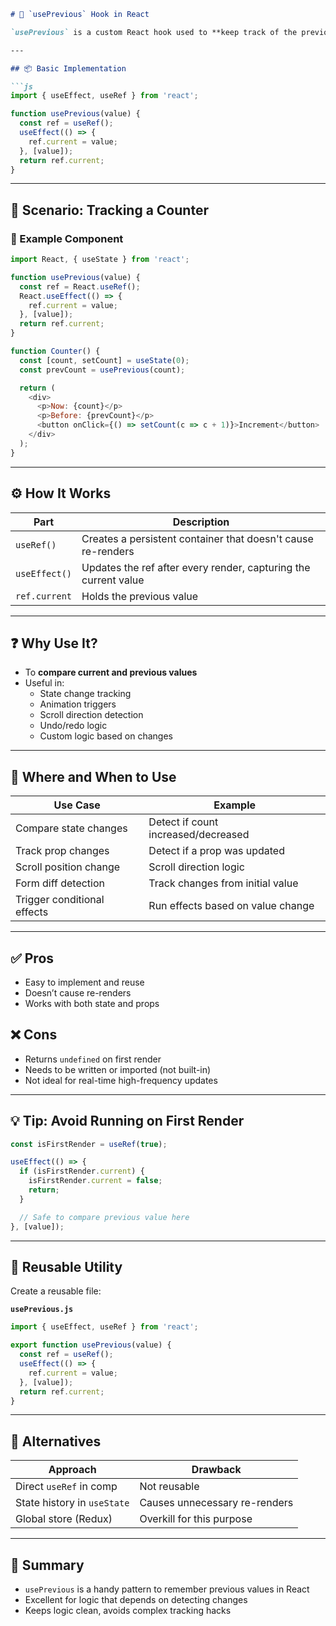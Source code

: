 
```md
# 🔁 `usePrevious` Hook in React

`usePrevious` is a custom React hook used to **keep track of the previous value** of a prop or state across renders. React doesn't store previous values by default — `usePrevious` fills this gap.

---

## 📦 Basic Implementation

```js
import { useEffect, useRef } from 'react';

function usePrevious(value) {
  const ref = useRef();
  useEffect(() => {
    ref.current = value;
  }, [value]);
  return ref.current;
}
```

---

## 🧠 Scenario: Tracking a Counter

### 🧾 Example Component

```js
import React, { useState } from 'react';

function usePrevious(value) {
  const ref = React.useRef();
  React.useEffect(() => {
    ref.current = value;
  }, [value]);
  return ref.current;
}

function Counter() {
  const [count, setCount] = useState(0);
  const prevCount = usePrevious(count);

  return (
    <div>
      <p>Now: {count}</p>
      <p>Before: {prevCount}</p>
      <button onClick={() => setCount(c => c + 1)}>Increment</button>
    </div>
  );
}
```

---

## ⚙️ How It Works

| Part            | Description                                                                 |
|-----------------|-----------------------------------------------------------------------------|
| `useRef()`      | Creates a persistent container that doesn't cause re-renders                |
| `useEffect()`   | Updates the ref after every render, capturing the current value             |
| `ref.current`   | Holds the previous value                                                    |

---

## ❓ Why Use It?

- To **compare current and previous values**
- Useful in:
  - State change tracking
  - Animation triggers
  - Scroll direction detection
  - Undo/redo logic
  - Custom logic based on changes

---

## 📍 Where and When to Use

| Use Case                     | Example                            |
|-----------------------------|-------------------------------------|
| Compare state changes        | Detect if count increased/decreased |
| Track prop changes           | Detect if a prop was updated        |
| Scroll position change       | Scroll direction logic              |
| Form diff detection          | Track changes from initial value    |
| Trigger conditional effects  | Run effects based on value change   |

---

## ✅ Pros

- Easy to implement and reuse
- Doesn’t cause re-renders
- Works with both state and props

## ❌ Cons

- Returns `undefined` on first render
- Needs to be written or imported (not built-in)
- Not ideal for real-time high-frequency updates

---

## 💡 Tip: Avoid Running on First Render

```js
const isFirstRender = useRef(true);

useEffect(() => {
  if (isFirstRender.current) {
    isFirstRender.current = false;
    return;
  }

  // Safe to compare previous value here
}, [value]);
```

---

## 🧩 Reusable Utility

Create a reusable file:

**`usePrevious.js`**
```js
import { useEffect, useRef } from 'react';

export function usePrevious(value) {
  const ref = useRef();
  useEffect(() => {
    ref.current = value;
  }, [value]);
  return ref.current;
}
```

---

## 🧬 Alternatives

| Approach                  | Drawback                        |
|---------------------------|----------------------------------|
| Direct `useRef` in comp   | Not reusable                    |
| State history in `useState` | Causes unnecessary re-renders   |
| Global store (Redux)      | Overkill for this purpose        |

---

## 🧠 Summary

- `usePrevious` is a handy pattern to remember previous values in React
- Excellent for logic that depends on detecting changes
- Keeps logic clean, avoids complex tracking hacks
